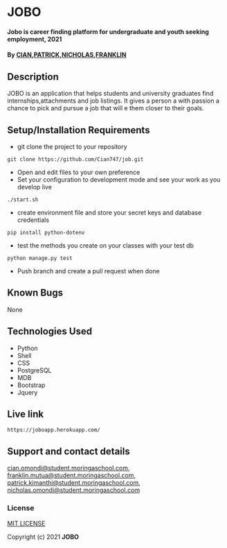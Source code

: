 # JOBO
#### Jobo is career finding platform for undergraduate and youth seeking employment, 2021
#### By **[CIAN](https://github.com/Cian747),[PATRICK](https://github.com/kiman121),[NICHOLAS](https://github.com/nickobrad),[FRANKLIN](https://github.com/MutuaFranklin)**

## Description
JOBO is an application that helps students and university graduates find internships,attachments and job listings. It gives a person a with passion a chance to pick and pursue a job that will e them closer to their goals.
## Setup/Installation Requirements
* git clone the project to your repository
```
git clone https://github.com/Cian747/job.git
```
* Open and edit files to your own preference
* Set your configuration to development mode and see your work as you develop live
```
./start.sh
```
* create environment file and store your secret keys and database credentials
```
pip install python-dotenv
```
* test the methods you create on your classes with your test db
```
python manage.py test
```
* Push branch and create a pull request when done
## Known Bugs
None
## Technologies Used
* Python
* Shell
* CSS
* PostgreSQL
* MDB
* Bootstrap
* Jquery

## Live link
    https://joboapp.herokuapp.com/

## Support and contact details
cian.omondi@student.moringaschool.com, franklin.mutua@student.moringaschool.com,
patrick.kimanthi@student.moringaschool.com, nicholas.omondi@student.moringaschool.com
### License
[MIT LICENSE](licence.txt)

Copyright (c) 2021 **JOBO**